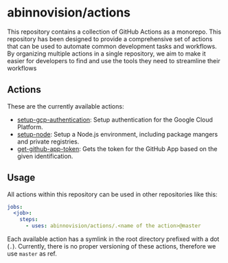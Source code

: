 # abinnovision/actions

This repository contains a collection of GitHub Actions as a monorepo. This repository has been designed to provide a
comprehensive set of actions that can be used to automate common development tasks and workflows. By organizing multiple
actions in a single repository, we aim to make it easier for developers to find and use the tools they need to
streamline their workflows

## Actions

These are the currently available actions:

- [setup-gcp-authentication](./packages/setup-gcp-authentication): Setup authentication for the Google Cloud Platform.
- [setup-node](./packages/setup-node): Setup a Node.js environment, including package mangers and private registries.
- [get-github-app-token](./packages/get-github-app-token): Gets the token for the GitHub App based on the given
	identification.

## Usage

All actions within this repository can be used in other repositories like this:

```yaml
jobs:
  <job>:
    steps:
      - uses: abinnovision/actions/.<name of the action>@master
```

Each available action has a symlink in the root directory prefixed with a dot (`.`).
Currently, there is no proper versioning of these actions, therefore we use `master` as ref. 
